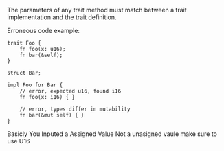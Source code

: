 The parameters of any trait method must match between a trait implementation
and the trait definition.

Erroneous code example:

```compile_fail,E0053
trait Foo {
    fn foo(x: u16);
    fn bar(&self);
}

struct Bar;

impl Foo for Bar {
    // error, expected u16, found i16
    fn foo(x: i16) { }

    // error, types differ in mutability
    fn bar(&mut self) { }
}
```
Basicly You Inputed a Assigned Value Not a unasigned vaule make sure to use U16
